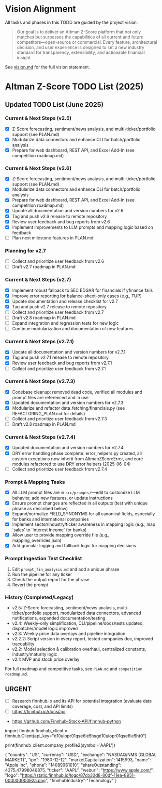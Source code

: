 # Vision Alignment

All tasks and phases in this TODO are guided by the project vision:

> Our goal is to deliver an Altman Z-Score platform that not only matches but surpasses the capabilities of all current and future competitors—open-source or commercial. Every feature, architectural decision, and user experience is designed to set a new industry standard for transparency, extensibility, and actionable financial insight.

See [vision.md](./vision.md) for the full vision statement.

# Altman Z-Score TODO List (2025)

## Updated TODO List (June 2025)

### Current & Next Steps (v2.5)
- [x] Z-Score forecasting, sentiment/news analysis, and multi-ticker/portfolio support (see PLAN.md)
- [x] Modularize data connectors and enhance CLI for batch/portfolio analysis
- [x] Prepare for web dashboard, REST API, and Excel Add-In (see competition roadmap.md)

### Current & Next Steps (v2.6)
- [x] Z-Score forecasting, sentiment/news analysis, and multi-ticker/portfolio support (see PLAN.md)
- [x] Modularize data connectors and enhance CLI for batch/portfolio analysis
- [x] Prepare for web dashboard, REST API, and Excel Add-In (see competition roadmap.md)
- [x] Update all documentation and version numbers for v2.6
- [x] Tag and push v2.6 release to remote repository
- [x] Review user feedback and bug reports from v2.6
- [x] Implement improvements to LLM prompts and mapping logic based on feedback
- [ ] Plan next milestone features in PLAN.md

### Planning for v2.7
- [ ] Collect and prioritize user feedback from v2.6
- [ ] Draft v2.7 roadmap in PLAN.md

### Current & Next Steps (v2.7)
- [x] Implement robust fallback to SEC EDGAR for financials if yfinance fails
- [x] Improve error reporting for balance-sheet-only cases (e.g., TUP)
- [x] Update documentation and release checklist for v2.7
- [x] Tag and push v2.7 release to remote repository
- [ ] Collect and prioritize user feedback from v2.7
- [ ] Draft v2.8 roadmap in PLAN.md
- [ ] Expand integration and regression tests for new logic
- [ ] Continue modularization and documentation of new features

### Current & Next Steps (v2.7.1)
- [x] Update all documentation and version numbers for v2.7.1
- [x] Tag and push v2.7.1 release to remote repository
- [x] Review user feedback and bug reports from v2.7.1
- [ ] Collect and prioritize user feedback from v2.7.1

### Current & Next Steps (v2.7.3)
- [x] Codebase cleanup: removed dead code, verified all modules and prompt files are referenced and in use
- [x] Updated documentation and version numbers for v2.7.3
- [x] Modularize and refactor data_fetching/financials.py (see REFACTORING_PLAN.md for details)
- [ ] Collect and prioritize user feedback from v2.7.3
- [ ] Draft v2.8 roadmap in PLAN.md

### Current & Next Steps (v2.7.4)
- [x] Updated documentation and version numbers for v2.7.4
- [x] DRY error handling phase complete: error_helpers.py created, all custom exceptions now inherit from AltmanZScoreError, and core modules refactored to use DRY error helpers (2025-06-04)
- [ ] Collect and prioritize user feedback from v2.7.4

### Prompt & Mapping Tasks
- [x] All LLM prompt files are in `src/prompts/`—edit to customize LLM behavior, add new features, or update instructions
- [x] Ensure prompt changes are reflected in all outputs (test with unique phrase as described below)
- [x] Expand/normalize FIELD_SYNONYMS for all canonical fields, especially for banks and international companies
- [x] Implement sector/industry/ticker awareness in mapping logic (e.g., map 'sales' to 'Interest Income' for banks)
- [x] Allow user to provide mapping override file (e.g., mapping_overrides.json)
- [x] Add granular logging and fallback logic for mapping decisions

### Prompt Ingestion Test Checklist
1. Edit `prompt_fin_analysis.md` and add a unique phrase
2. Run the pipeline for any ticker
3. Check the output report for the phrase
4. Revert the prompt

### History (Completed/Legacy)
- v2.5: Z-Score forecasting, sentiment/news analysis, multi-ticker/portfolio support, modularized data connectors, advanced notifications, expanded documentation/testing
- v2.4: Weekly-only simplification, CLI/pipeline/docs/tests updated, dispatcher/model logic improved
- v2.3: Weekly price data overlays and pipeline integration
- v2.2.2: Script version in every report, tested companies doc, improved traceability
- v2.2: Model selection & calibration overhaul, centralized constants, industry/maturity logic
- v2.1: MVP and stock price overlay

For full roadmap and competitive tasks, see `PLAN.md` and `competition roadmap.md`.

## URGENT
- [ ] Research finnhub.io and its API for potential integration (evaluate data coverage, cost, and API limits)
- [ ] https://finnhub.io/docs/api
- https://github.com/Finnhub-Stock-API/finnhub-python

import finnhub
finnhub_client = finnhub.Client(api_key="d10uiopr01qse6le5hsgd10uiopr01qse6le5ht0")

print(finnhub_client.company_profile2(symbol='AAPL'))

{
  "country": "US",
  "currency": "USD",
  "exchange": "NASDAQ/NMS (GLOBAL MARKET)",
  "ipo": "1980-12-12",
  "marketCapitalization": 1415993,
  "name": "Apple Inc",
  "phone": "14089961010",
  "shareOutstanding": 4375.47998046875,
  "ticker": "AAPL",
  "weburl": "https://www.apple.com/",
  "logo": "https://static.finnhub.io/logo/87cb30d8-80df-11ea-8951-00000000092a.png",
  "finnhubIndustry":"Technology"
}